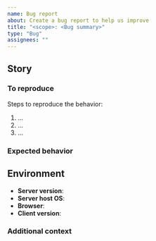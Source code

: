 ```yaml
---
name: Bug report
about: Create a bug report to help us improve
title: "<scope>: <Bug summary>"
type: "Bug"
assignees: ""
---
```


## Story
<!-- A clear and concise description of what the bug is. -->

### To reproduce

Steps to reproduce the behavior:

1. ...
2. ...
3. ...

### Expected behavior
<!-- A clear and concise description of what you expected to happen. -->

## Environment

- **Server version**: 
- **Server host OS**: 
- **Browser**: 
- **Client version**: 

### Additional context
<!-- Add any other context about the problem here. -->
